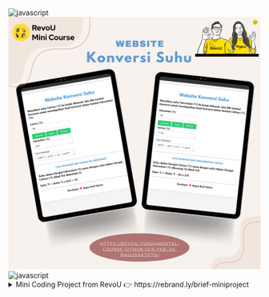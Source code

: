 <!-- Garis Lurus -->
<img align="center" src="https://user-images.githubusercontent.com/73097560/115834477-dbab4500-a447-11eb-908a-139a6edaec5c.gif" alt="javascript" width="1000"/> 
<!-- End -->

<img src="./ss/5.png" alt="Demo" />

<!-- Garis Lurus -->
<img align="center" src="https://user-images.githubusercontent.com/73097560/115834477-dbab4500-a447-11eb-908a-139a6edaec5c.gif" alt="javascript" width="1000"/> 
<!-- End -->

<details>
    <summary> Mini Coding Project from RevoU  👉 https://rebrand.ly/brief-miniproject</summary>
  
- Tugas praktik untuk meningkatkan kemampuan basic coding
- Project dapat bermanfaat untuk dijadikan mini portofolio pribadi
- Baru bisa di-submit mulai hari Rabu depan (minggu ke-2)
- Tugas Mini Coding Project WAJIB dikerjakan melalui GitHub Classroom berikut 👉 https://rebrand.ly/fcse-github <br> dan disubmit pada form yang akan dibuka di Rabu depan
- Tutorial Git dan cara submit assignment disini 👉 https://www.youtube.com/watch?v=Wa7BgkpsLJM

</details>

